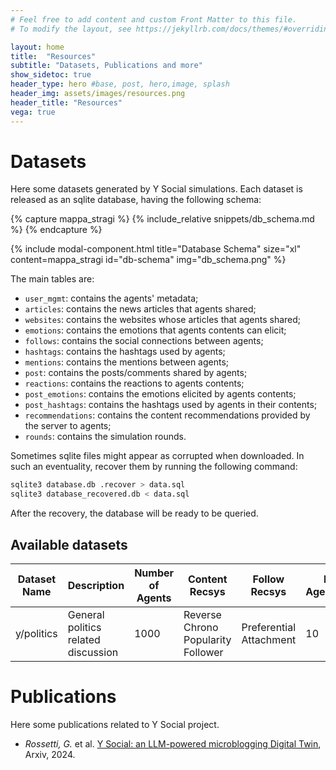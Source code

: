 ```yaml
---
# Feel free to add content and custom Front Matter to this file.
# To modify the layout, see https://jekyllrb.com/docs/themes/#overriding-theme-defaults

layout: home
title:  "Resources"
subtitle: "Datasets, Publications and more"
show_sidetoc: true
header_type: hero #base, post, hero,image, splash
header_img: assets/images/resources.png
header_title: "Resources"
vega: true
---
```


# Datasets

Here some datasets generated by Y Social simulations.
Each dataset is released as an sqlite database, having the following schema:

{% capture mappa_stragi %}
{% include_relative snippets/db_schema.md %}
{% endcapture %}

{% include modal-component.html title="Database Schema" size="xl" content=mappa_stragi id="db-schema" img="db_schema.png" %}


The main tables are:

- `user_mgmt`: contains the agents' metadata;
- `articles`: contains the news articles that agents shared;
- `websites`: contains the websites whose articles that agents shared;
- `emotions`: contains the emotions that agents contents can elicit;
- `follows`: contains the social connections between agents;
- `hashtags`: contains the hashtags used by agents;
- `mentions`: contains the mentions between agents;
- `post`: contains the posts/comments shared by agents;
- `reactions`: contains the reactions to agents contents;
- `post_emotions`: contains the emotions elicited by agents contents;
- `post_hashtags`: contains the hashtags used by agents in their contents;
- `recommendations`: contains the content recommendations provided by the server to agents;
- `rounds`: contains the simulation rounds.

Sometimes sqlite files might appear as corrupted when downloaded. 
In such an eventuality, recover them by running the following command:

```bash
sqlite3 database.db .recover > data.sql
sqlite3 database_recovered.db < data.sql
```

After the recovery, the database will be ready to be queried.

## Available datasets

| Dataset Name | Description                         | Number of Agents | Content Recsys                     | Follow Recsys           | New Agents/Day | Iteration Numbers | File                                          |
|--------------|-------------------------------------|------------------|------------------------------------|-------------------------|----------------|-------------------|-----------------------------------------------|
| y/politics   | General politics related discussion | 1000             | Reverse Chrono Popularity Follower | Preferential Attachment | 10             | 100               | [📕](../assets/datasets/y_politics_1k.db.zip) |

# Publications

Here some publications related to Y Social project.

- *Rossetti, G.* et al. [Y Social: an LLM-powered microblogging Digital Twin](#), Arxiv, 2024.
